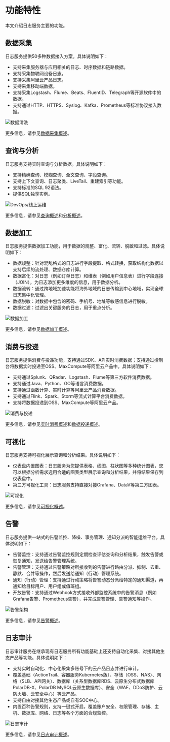 # 功能特性

本文介绍日志服务主要的功能。

## 数据采集

日志服务提供50多种数据接入方案。具体说明如下：

-   支持采集服务器与应用相关的日志、时序数据和链路数据。
-   支持采集物联网设备日志。
-   支持采集阿里云产品日志。
-   支持采集移动端数据。
-   支持采集Logstash、Flume、Beats、FluentID、Telegraph等开源软件中的数据。
-   支持通过HTTP、HTTPS、Syslog、Kafka、Prometheus等标准协议接入数据。

![数据清洗](https://static-aliyun-doc.oss-accelerate.aliyuncs.com/assets/img/zh-CN/8348012261/p2357.png)

更多信息，请参见[数据采集概述](/intl.zh-CN/数据采集/数据采集概述.md)。

## 查询与分析

日志服务支持实时查询与分析数据。具体说明如下：

-   支持精确查询、模糊查询、全文查询、字段查询。
-   支持上下文查询、日志聚类、LiveTail、重建索引等功能。
-   支持标准的SQL 92语法。
-   提供SQL独享实例。

![DevOps/线上运维](https://static-aliyun-doc.oss-accelerate.aliyuncs.com/assets/img/zh-CN/8887252261/p2364.png)

更多信息，请参见[查询概述](/intl.zh-CN/查询与分析/查询概述.md)和[分析概述](/intl.zh-CN/查询与分析/分析概述.md)。

## 数据加工

日志服务提供数据加工功能，用于数据的规整、富化、流转、脱敏和过滤。具体说明如下：

-   数据规整：针对混乱格式的日志进行字段提取、格式转换，获取结构化数据以支持后续的流处理、数据仓库计算。
-   数据富化：对日志（例如订单日志）和维表（例如用户信息表）进行字段连接（JOIN），为日志添加更多维度的信息，用于数据分析。
-   数据流转：通过跨地域加速功能将海外地域的日志传输到中心地域，实现全球日志集中化管理。
-   数据脱敏：对数据中包含的密码、手机号、地址等敏感信息进行脱敏。
-   数据过滤：过滤出关键服务的日志，用于重点分析。

![数据加工](https://static-aliyun-doc.oss-accelerate.aliyuncs.com/assets/img/zh-CN/6077152261/p273484.png)

更多信息，请参见[数据加工概述](/intl.zh-CN/数据加工/数据加工概述.md)。

## 消费与投递

日志服务提供消费与投递功能，支持通过SDK、API实时消费数据；支持通过控制台将数据实时投递至OSS、MaxCompute等阿里云产品中。具体说明如下：

-   支持通过Splunk、QRadar、Logstash、Flume等第三方软件消费数据。
-   支持通过Java、Python、GO等语言消费数据。
-   支持通过函数计算、实时计算等阿里云产品消费数据。
-   支持通过Flink、Spark、Storm等流式计算平台消费数据。
-   支持将数据投递到OSS、MaxCompute等阿里云产品。

![消费与投递](https://static-aliyun-doc.oss-accelerate.aliyuncs.com/assets/img/zh-CN/8072444261/p286720.png)

更多信息，请参见[实时消费概述](/intl.zh-CN/消费与投递/实时消费/实时消费概述.md)和[数据投递概述](/intl.zh-CN/消费与投递/数据投递/数据投递概述.md)。

## 可视化

日志服务支持可视化展示查询和分析结果。具体说明如下：

-   仪表盘内置图表：日志服务为您提供表格、线图、柱状图等多种统计图表，您可以根据分析需求选用合适的图表类型展示查询和分析结果，并将结果保存到仪表盘中。
-   第三方可视化工具：日志服务支持直接对接Grafana、DataV等第三方图表。

![可视化](https://static-aliyun-doc.oss-accelerate.aliyuncs.com/assets/img/zh-CN/6077152261/p277249.png)

更多信息，请参见[可视化概述](/intl.zh-CN/可视化/可视化概述.md)。

## 告警

日志服务提供一站式的告警监控、降噪、事务管理、通知分派的智能运维平台。具体说明如下：

-   告警监控：支持通过告警监控规则定期检查评估查询和分析结果，触发告警或恢复通知，发送给告警管理系统。
-   告警管理：支持通过告警策略对所接收到的告警进行路由分派、抑制、去重、静默、合并等操作，然后发送给通知（行动）管理系统。
-   通知（行动）管理：支持通过行动策略将告警动态分派给特定的通知渠道，再通知给目标用户、用户组或值班组。
-   开放告警：支持通过Webhook方式接收外部监控系统中的告警消息（例如Grafana告警、Prometheus告警），并完成告警管理、告警通知等操作。

![告警架构](https://static-aliyun-doc.oss-accelerate.aliyuncs.com/assets/img/zh-CN/2826530261/p261972.png)

更多信息，请参见[告警概述](/intl.zh-CN/告警/告警（新版）/功能简介/什么是日志服务告警.md)。

## 日志审计

日志审计服务在继承现有日志服务所有功能基础上还支持自动化采集、对接其他生态产品等功能。具体说明如下：

-   支持实时自动化、中心化采集多账号下的云产品日志并进行审计。
-   覆盖基础（ActionTrail、容器服务Kubernetes版）、存储（OSS、NAS）、网络（SLB、API网关）、数据库（关系型数据库RDS、云原生分布式数据库PolarDB-X、PolarDB MySQL云原生数据库）、安全（WAF、DDoS防护、云防火墙、云安全中心）等云产品。
-   支持自由对接其他生态产品或自有SOC中心。
-   内置百种告警规则，支持一键式开启，覆盖账户安全、权限管理、存储、主机、数据库、网络、日志等各个方面的合规监控。

![日志审计](https://static-aliyun-doc.oss-accelerate.aliyuncs.com/assets/img/zh-CN/9348012261/p273493.png)

更多信息，请参见[日志审计概述](/intl.zh-CN/应用中心（App）/日志审计服务/简介.md)。

